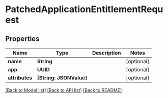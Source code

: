 # PatchedApplicationEntitlementRequest

## Properties
Name | Type | Description | Notes
------------ | ------------- | ------------- | -------------
**name** | **String** |  | [optional] 
**app** | **UUID** |  | [optional] 
**attributes** | **[String: JSONValue]** |  | [optional] 

[[Back to Model list]](../README.md#documentation-for-models) [[Back to API list]](../README.md#documentation-for-api-endpoints) [[Back to README]](../README.md)



